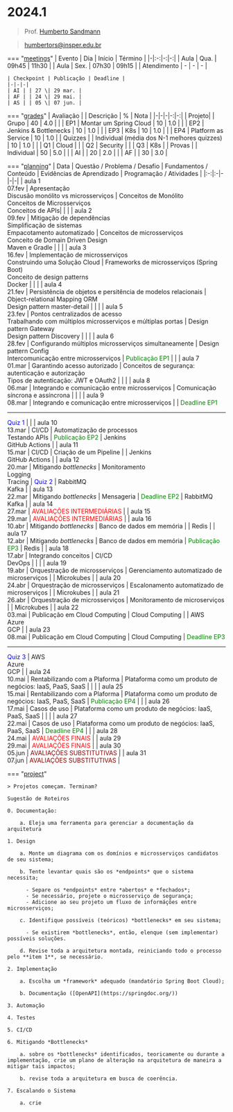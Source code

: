 # 2024.1

> Prof. [Humberto Sandmann](https://hsandmann.github.io)

> [humbertors@insper.edu.br](mailto:humbertors@insper.edu.br)

=== "[meetings](#meetings)"
    | Evento | Dia | Início | Término |
    |-|:-:|-:|-:|
    | Aula | Qua. | 09h45 | 11h30 |
    | Aula | Sex. | 07h30 | 09h15 |
    | Atendimento | - | - | - |

    | Checkpoint | Publicação | Deadline |
    |-|-|-|
    | AI | | 27 \| 29 mar. | 
    | AF | | 24 \| 29 mai. | 
    | AS | | 05 \| 07 jun. | 

=== "[grades](#grades)"
    | Avaliação | | Descrição | % | Nota |
    |-|-|-|-:|-:|
    | Projeto|  | Grupo | 40 | 4.0 |
    | | EP1 | Montar um Spring Cloud | 10 | 1.0 |
    | | EP2 | Jenkins & Bottlenecks | 10 | 1.0 |
    | | EP3 | K8s | 10 | 1.0 |
    | | EP4 | Platform as Service | 10 | 1.0 |
    | Quizzes | | Individual (média dos N-1 melhores quizzes) | 10 | 1.0 |
    | | Q1 | Cloud | 
    | | Q2 | Security |
    | | Q3 | K8s |
    | Provas | | Individual | 50 | 5.0 |
    | | AI | | 20 | 2.0 |
    | | AF | | 30 | 3.0 |

=== "[planning](#planning)"
    | Data | Questão / Problema / Desafio	| Fundamentos / Conteúdo |	Evidências de Aprendizado	| Programação / Atividades |
    |:-:|:-|-|-|-|
    | aula 1 <br>07.fev | Apresentação <br> Discusão monólito vs microsserviços | Conceitos de Monólito <br> Conceitos de Microsserviços <br> Conceitos de APIs| | |
    | aula 2 <br>09.fev | Mitigação de dependências <br> Simplificação de sistemas <br> Empacotamento automatizado | Conceitos de microsserviços <br> Conceito de Domain Driven Design <br> Maven e Gradle | | |
    | aula 3 <br>16.fev | Implementação de microsserviços <br> Construindo uma Solução Cloud | Frameworks de microsserviços (Spring Boot)<br> Conceito de design patterns <br> Docker | | |
    | aula 4 <br>21.fev | Persistência de objetos e persitência de modelos relacionais | Object-relational Mapping ORM <br> Design pattern master-detail | | |
    | aula 5 <br>23.fev | Pontos centralizados de acesso <br> Trabalhando com múltiplos microsserviços e múltiplas portas | Design pattern Gateway <br> Design pattern Discovery | | |
    | aula 6 <br>28.fev | Configurando múltiplos microsserviços simultaneamente | Design pattern Config <br> Intercomunicação entre microsserviços | <span style="color:green">Publicação EP1</span> | |
    | aula 7 <br>01.mar | Garantindo acesso autorizado  | Conceitos de segurança: autenticação e autorização <br> Tipos de autenticação: JWT e OAuth2 | | |
    | aula 8 <br>06.mar | Integrando e comunicação entre microsserviços | Comunicação síncrona e assíncrona | | |
    | aula 9 <br>08.mar | Integrando e comunicação entre microsserviços | | <span style="color:green">Deadline EP1</span> <hr> <span style="color:blue">Quiz 1</span> |  |
    | aula 10 <br>13.mar | CI/CD | Automatização de processos <br> Testando APIs  | <span style="color:green">Publicação EP2</span> | Jenkins <br> GitHub Actions |
    | aula 11 <br>15.mar | CI/CD | Criação de um Pipeline | | Jenkins <br> GitHub Actions |
    | aula 12 <br>20.mar | Mitigando *bottlenecks* | Monitoramento <br> Logging <br> Tracing | <span style="color:blue">Quiz 2</span> | RabbitMQ <br> Kafka |
    | aula 13 <br>22.mar | Mitigando *bottlenecks* | Mensageria | <span style="color:green">Deadline EP2</span> | RabbitMQ <br> Kafka |
    | aula 14 <br>27.mar | <span style="color:red">AVALIAÇÕES INTERMEDIÁRIAS</span> |
    | aula 15 <br>29.mar | <span style="color:red">AVALIAÇÕES INTERMEDIÁRIAS</span> |
    | aula 16 <br>10.abr | Mitigando *bottlenecks* | Banco de dados em memória |  | Redis |
    | aula 17 <br>12.abr | Mitigando *bottlenecks* | Banco de dados em memória | <span style="color:green">Publicação EP3</span> | Redis |
    | aula 18 <br>17.abr | Integrando conceitos | CI/CD <br> DevOps |  | |
    | aula 19 <br>19.abr | Orquestração de microsserviços | Gerenciamento automatizado de microserviços | | Microkubes |
    | aula 20 <br>24.abr | Orquestração de microsserviços | Escalonamento automatizado de microserviços | | Microkubes |
    | aula 21 <br>26.abr | Orquestração de microsserviços | Monitoramento de microserviços | | Microkubes |
    | aula 22 <br>03.mai | Publicação em Cloud Computing | Cloud Computing | | AWS <br> Azure <br> GCP |
    | aula 23 <br>08.mai | Publicação em Cloud Computing | Cloud Computing | <span style="color:green">Deadline EP3</span> <hr> <span style="color:blue">Quiz 3</span> | AWS <br> Azure <br> GCP |
    | aula 24 <br>10.mai | Rentabilizando com a Plaforma | Plataforma como um produto de negócios: IaaS, PaaS, SaaS | | |
    | aula 25 <br>15.mai | Rentabilizando com a Plaforma | Plataforma como um produto de negócios: IaaS, PaaS, SaaS | <span style="color:green">Publicação EP4</span> | |
    | aula 26 <br>17.mai | Casos de uso | Plataforma como um produto de negócios: IaaS, PaaS, SaaS | | |
    | aula 27 <br>22.mai | Casos de uso | Plataforma como um produto de negócios: IaaS, PaaS, SaaS | <span style="color:green">Deadline EP4</span> | |
    | aula 28 <br>24.mai | <span style="color:red">AVALIAÇÕES FINAIS</span> |
    | aula 29 <br>29.mai | <span style="color:red">AVALIAÇÕES FINAIS</span> |
    | aula 30 <br>05.jun | <span style="color:darkred">AVALIAÇÕES SUBSTITUTIVAS</span> |
    | aula 31 <br>07.jun | <span style="color:darkred">AVALIAÇÕES SUBSTITUTIVAS</span> |

=== "[project](#project)"

    > Projetos começam. Terminam?
    
    Sugestão de Roteiros

    0. Documentação:

        a. Eleja uma ferramenta para gerenciar a documentação da arquitetura

    1. Design

        a. Monte um diagrama com os domínios e microsserviços candidatos de seu sistema;

        b. Tente levantar quais são os *endpoints* que o sistema necessita;

          - Separe os *endpoints* entre *abertos* e *fechados*;
          - Se necessário, projete o microsserviço de segurança;
          - Adicione ao seu projeto um fluxo de informáções entre microsserviços;

        c. Identifique possíveis (teóricos) *bottlenecks* em seu sistema;

          - Se existirem *bottlenecks*, então, elenque (sem implementar) possíveis soluções.

        d. Revise toda a arquitetura montada, reiniciando todo o processo pelo **item 1**, se necessário.

    2. Implementação

        a. Escolha um *framework* adequado (mandatório Spring Boot Cloud);

        b. Documentação ([OpenAPI](https://springdoc.org/))

    3. Automação

    4. Testes

    5. CI/CD

    6. Mitigando *Bottlenecks*

        a. sobre os *bottlenecks* identificados, teoricamente ou durante a implementação, crie um plano de alteração na arquitetura de maneira a mitigar tais impactos;
  
        b. revise toda a arquitetura em busca de coerência.

    7. Escalando o Sistema

        a. crie

<!-- Fevereiro

| D | S | T | Q | Q | S | S |
|:-:|:-:|:-:|:-:|:-:|:-:|:-:|
|   |   |   |   | 1 | 2 | 3 |
| 4 | 5 | 6 | 7 | 8 | 9 | 10|
| 11| 12| 13| 14| 15| 16| 17|
| 18| 19| 20| 21| 22| 23| 24|
| 25| 26| 27| 28| 29|   |   |

Março

| D | S | T | Q | Q | S | S |
|:-:|:-:|:-:|:-:|:-:|:-:|:-:|
|   |   |   |   |   | 1 | 2 |
| 3 | 4 | 5 | 6 | 7 | 8 | 9 |
| 10| 11| 12| 13| 14| 15| 16|
| 17| 18| 19| 20| 21| 22| 23|
| 24| 25| 26| 27| 28| 29| 30|
| 31|   |   |   |   |   |   |

Abril

| D | S | T | Q | Q | S | S |
|:-:|:-:|:-:|:-:|:-:|:-:|:-:|
|   | 1 | 2 | 3 | 4 | 5 | 6 |
| 7 | 8 | 9 | 10| 11| 12| 13|
| 14| 15| 16| 17| 18| 19| 20|
| 21| 22| 23| 24| 25| 26| 27|
| 28| 29| 30|   |   |   |   |


Maio

| D | S | T | Q | Q | S | S |
|:-:|:-:|:-:|:-:|:-:|:-:|:-:|
|   |   |   | 1 | 2 | 3 | 4 |
| 5 | 6 | 7 | 8 | 9 | 10| 11|
| 12| 13| 14| 15| 16| 17| 18|
| 19| 20| 21| 22| 23| 24| 25|
| 26| 27| 28| 29| 30| 31|   |

Junho

| D | S | T | Q | Q | S | S |
|:-:|:-:|:-:|:-:|:-:|:-:|:-:|
|   |   |   |   |   |   | 1 |
| 2 | 3 | 4 | 5 | 6 | 7 | 8 |
| 9 | 10| 11| 12| 13| 14| 15|
| 16| 17| 18| 19| 20| 21| 22|
| 23| 24| 25| 26| 27| 28| 29|
| 30|   |   |   |   |   |   |

=== "maven"
    ``xml     <dependency>     </dependency>     ``
=== "gradle"
    ``yaml     ``

```javascript
console.log('Code Tab A');
```

```javascript
console.log('Code Tab B');
```

=== "C"

    ``` c
    #include <stdio.h>

    int main(void) {
      printf("Hello world!\n");
      return 0;
    }
    ```

=== "C++"

    ``` c++
    #include`<iostream>`

    int main(void) {
      std::cout << "Hello world!" << std::endl;
      return 0;
    }
    ``` -->
